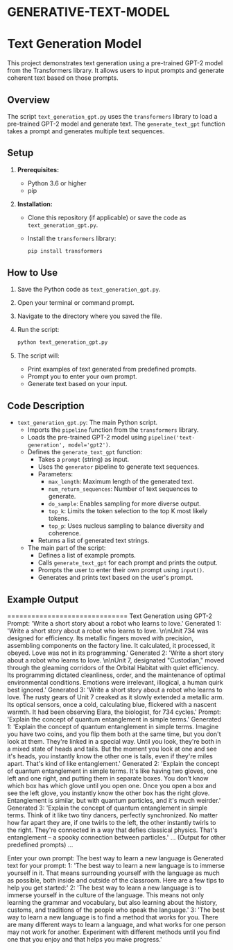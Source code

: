 # GENERATIVE-TEXT-MODEL
# Text Generation Model

This project demonstrates text generation using a pre-trained GPT-2 model from the Transformers library. It allows users to input prompts and generate coherent text based on those prompts.

## Overview

The script `text_generation_gpt.py` uses the `transformers` library to load a pre-trained GPT-2 model and generate text.  The `generate_text_gpt` function takes a prompt and generates multiple text sequences.

## Setup

1.  **Prerequisites:**
    * Python 3.6 or higher
    * pip

2.  **Installation:**
    * Clone this repository (if applicable) or save the code as `text_generation_gpt.py`.
    * Install the `transformers` library:

        ```bash
        pip install transformers
        ```

## How to Use

1.  Save the Python code as `text_generation_gpt.py`.
2.  Open your terminal or command prompt.
3.  Navigate to the directory where you saved the file.
4.  Run the script:

    ```bash
    python text_generation_gpt.py
    ```

5.  The script will:
    * Print examples of text generated from predefined prompts.
    * Prompt you to enter your own prompt.
    * Generate text based on your input.

## Code Description

* `text_generation_gpt.py`: The main Python script.
    * Imports the `pipeline` function from the `transformers` library.
    * Loads the pre-trained GPT-2 model using `pipeline('text-generation', model='gpt2')`.
    * Defines the `generate_text_gpt` function:
        * Takes a `prompt` (string) as input.
        * Uses the `generator` pipeline to generate text sequences.
        * Parameters:
            * `max_length`:  Maximum length of the generated text.
            * `num_return_sequences`: Number of text sequences to generate.
            * `do_sample`:  Enables sampling for more diverse output.
            * `top_k`:  Limits the token selection to the top K most likely tokens.
            * `top_p`:  Uses nucleus sampling to balance diversity and coherence.
        * Returns a list of generated text strings.
    * The main part of the script:
        * Defines a list of example prompts.
        * Calls `generate_text_gpt` for each prompt and prints the output.
        * Prompts the user to enter their own prompt using `input()`.
        * Generates and prints text based on the user's prompt.

## Example Output


============================== Text Generation using GPT-2
Prompt: 'Write a short story about a robot who learns to love.' Generated 1: 'Write a short story about a robot who learns to love. \n\nUnit 734 was designed for efficiency. Its metallic fingers moved with precision, assembling components on the factory line. It calculated, it processed, it obeyed. Love was not in its programming.' Generated 2: 'Write a short story about a robot who learns to love. \n\nUnit 7, designated "Custodian," moved through the gleaming corridors of the Orbital Habitat with quiet efficiency. Its programming dictated cleanliness, order, and the maintenance of optimal environmental conditions. Emotions were irrelevant, illogical, a human quirk best ignored.' Generated 3: 'Write a short story about a robot who learns to love. The rusty gears of Unit 7 creaked as it slowly extended a metallic arm. Its optical sensors, once a cold, calculating blue, flickered with a nascent warmth. It had been observing Elara, the biologist, for 734 cycles.'
Prompt: 'Explain the concept of quantum entanglement in simple terms.' Generated 1: 'Explain the concept of quantum entanglement in simple terms. Imagine you have two coins, and you flip them both at the same time, but you don't look at them. They're linked in a special way. Until you look, they're both in a mixed state of heads and tails. But the moment you look at one and see it's heads, you instantly know the other one is tails, even if they're miles apart. That's kind of like entanglement.' Generated 2: 'Explain the concept of quantum entanglement in simple terms. It's like having two gloves, one left and one right, and putting them in separate boxes. You don't know which box has which glove until you open one. Once you open a box and see the left glove, you instantly know the other box has the right glove. Entanglement is similar, but with quantum particles, and it's much weirder.' Generated 3: 'Explain the concept of quantum entanglement in simple terms. Think of it like two tiny dancers, perfectly synchronized. No matter how far apart they are, if one twirls to the left, the other instantly twirls to the right. They're connected in a way that defies classical physics. That's entanglement – a spooky connection between particles.'
... (Output for other predefined prompts) ...

Enter your own prompt:  The best way to learn a new language is
Generated text for your prompt:
1: 'The best way to learn a new language is to immerse yourself in it. That means surrounding yourself with the language as much as possible, both inside and outside of the classroom. Here are a few tips to help you get started:'
2: 'The best way to learn a new language is to immerse yourself in the culture of the language. This means not only learning the grammar and vocabulary, but also learning about the history, customs, and traditions of the people who speak the language.'
3: 'The best way to learn a new language is to find a method that works for you. There are many different ways to learn a language, and what works for one person may not work for another. Experiment with different methods until you find one that you enjoy and that helps you make progress.'

